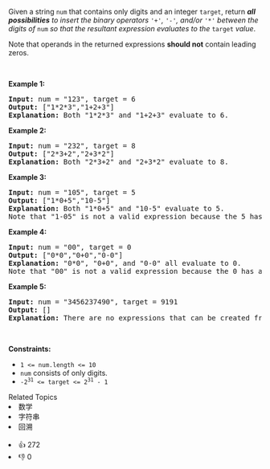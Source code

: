 <p>Given a string <code>num</code> that contains only digits and an integer <code>target</code>, return <em><strong>all possibilities</strong> to insert the binary operators </em><code>&#39;+&#39;</code><em>, </em><code>&#39;-&#39;</code><em>, and/or </em><code>&#39;*&#39;</code><em> between the digits of </em><code>num</code><em> so that the resultant expression evaluates to the </em><code>target</code><em> value</em>.</p>

<p>Note that operands in the returned expressions <strong>should not</strong> contain leading zeros.</p>

<p>&nbsp;</p>
<p><strong>Example 1:</strong></p>

<pre>
<strong>Input:</strong> num = &quot;123&quot;, target = 6
<strong>Output:</strong> [&quot;1*2*3&quot;,&quot;1+2+3&quot;]
<strong>Explanation:</strong> Both &quot;1*2*3&quot; and &quot;1+2+3&quot; evaluate to 6.
</pre>

<p><strong>Example 2:</strong></p>

<pre>
<strong>Input:</strong> num = &quot;232&quot;, target = 8
<strong>Output:</strong> [&quot;2*3+2&quot;,&quot;2+3*2&quot;]
<strong>Explanation:</strong> Both &quot;2*3+2&quot; and &quot;2+3*2&quot; evaluate to 8.
</pre>

<p><strong>Example 3:</strong></p>

<pre>
<strong>Input:</strong> num = &quot;105&quot;, target = 5
<strong>Output:</strong> [&quot;1*0+5&quot;,&quot;10-5&quot;]
<strong>Explanation:</strong> Both &quot;1*0+5&quot; and &quot;10-5&quot; evaluate to 5.
Note that &quot;1-05&quot; is not a valid expression because the 5 has a leading zero.
</pre>

<p><strong>Example 4:</strong></p>

<pre>
<strong>Input:</strong> num = &quot;00&quot;, target = 0
<strong>Output:</strong> [&quot;0*0&quot;,&quot;0+0&quot;,&quot;0-0&quot;]
<strong>Explanation:</strong> &quot;0*0&quot;, &quot;0+0&quot;, and &quot;0-0&quot; all evaluate to 0.
Note that &quot;00&quot; is not a valid expression because the 0 has a leading zero.
</pre>

<p><strong>Example 5:</strong></p>

<pre>
<strong>Input:</strong> num = &quot;3456237490&quot;, target = 9191
<strong>Output:</strong> []
<strong>Explanation:</strong> There are no expressions that can be created from &quot;3456237490&quot; to evaluate to 9191.
</pre>

<p>&nbsp;</p>
<p><strong>Constraints:</strong></p>

<ul>
	<li><code>1 &lt;= num.length &lt;= 10</code></li>
	<li><code>num</code> consists of only digits.</li>
	<li><code>-2<sup>31</sup> &lt;= target &lt;= 2<sup>31</sup> - 1</code></li>
</ul>
<div><div>Related Topics</div><div><li>数学</li><li>字符串</li><li>回溯</li></div></div><br><div><li>👍 272</li><li>👎 0</li></div>
